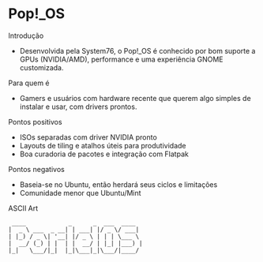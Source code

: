 # Pop!_OS

Introdução
- Desenvolvida pela System76, o Pop!_OS é conhecido por bom suporte a GPUs (NVIDIA/AMD), performance e uma experiência GNOME customizada.

Para quem é
- Gamers e usuários com hardware recente que querem algo simples de instalar e usar, com drivers prontos.

Pontos positivos
- ISOs separadas com driver NVIDIA pronto
- Layouts de tiling e atalhos úteis para produtividade
- Boa curadoria de pacotes e integração com Flatpak

Pontos negativos
- Baseia-se no Ubuntu, então herdará seus ciclos e limitações
- Comunidade menor que Ubuntu/Mint

ASCII Art
```
 ____            _      _  ___  ____  
|  _ \ ___  _ __| | ___| |/ _ \/ ___| 
| |_) / _ \| '__| |/ _ \ | | | \___ \ 
|  __/ (_) | |  | |  __/ | |_| |___) |
|_|   \___/|_|  |_|\___|_|\___/|____/ 
```

<!-- Screenshot da tela principal (GNOME/Pop Shell):
	Coloque aqui um print mostrando o tiling e o launcher do Pop!_OS.
	Exemplo: ./screenshot-popos.png -->